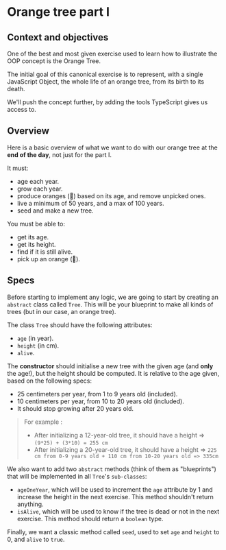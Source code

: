 # Orange tree part I

## Context and objectives

One of the best and most given exercise used to learn how to illustrate the OOP concept is the Orange Tree.

The initial goal of this canonical exercise is to represent, with a single JavaScript Object, the whole life of an orange tree, from its birth to its death.

We'll push the concept further, by adding the tools TypeScript gives us access to.

## Overview

Here is a basic overview of what we want to do with our orange tree at the **end of the day**, not just for the part I.

It must:

- age each year.
- grow each year.
- produce oranges (🍊) based on its age, and remove unpicked ones.
- live a minimum of 50 years, and a max of 100 years.
- seed and make a new tree.

You must be able to:

- get its age.
- get its height.
- find if it is still alive.
- pick up an orange (🍊).

## Specs

Before starting to implement any logic, we are going to start by creating an `abstract` class called `Tree`. This will be your blueprint to make all kinds of trees (but in our case, an orange tree).

The class `Tree` should have the following attributes:

- `age` (in year).
- `height` (in cm).
- `alive`.

The **constructor** should initialise a new tree with the given age (and **only** the age!), but the height should be computed. It is relative to the age given, based on the following specs:

- 25 centimeters per year, from 1 to 9 years old (included).
- 10 centimeters per year, from 10 to 20 years old (included).
- It should stop growing after 20 years old.

> For example :
>
> - After initializing a 12-year-old tree, it should have a height => `(9*25) + (3*10) = 255 cm`
> - After initializing a 20-year-old tree, it should have a height => `225 cm from 0-9 years old + 110 cm from 10-20 years old => 335cm`

We also want to add two `abstract` methods (think of them as "blueprints") that will be implemented in all `Tree`'s `sub-classes`:

- `ageOneYear`, which will be used to increment the `age` attribute by 1 and increase the height in the next exercise. This method shouldn't return anything.
- `isAlive`, which will be used to know if the tree is dead or not in the next exercise. This method should return a `boolean` type.

Finally, we want a classic method called `seed`, used to set `age` and `height` to 0, and `alive` to `true`.
